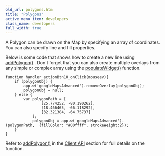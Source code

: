 ```yaml
---
old_url: polygons.htm
title: "Polygons"
active_menu_item: developers
class_name: developers
full_width: true
---
```



A Polygon can be drawn on the Map by specifying an array of coordinates. You can also specify line and fill properties.

Below is some code that shows how to create a new line using [addPolygon()](/developers/documentation/scripting-apis/client-api/widget-object-functions/advanced-maps/addpolygon) . Don't forget that you can also create multiple overlays from any simple or complex array using the [populateWidget()](/developers/documentation/product-guide/advanced-important-widgets/google-v3-maps-widget/using-populatewidget) function.

    function handler_actionBtn10_onClick(mouseev){
        if (polygonObj) {
            app.w('googleMapsAdvanced').removeOverlay(polygonObj);
            polygonObj = null;
        } else {
            var polygonPath = [
                    [25.774252, -80.190262],
                    [18.466465, -66.118292],
                    [32.321384, -64.75737]
                ];
                polygonObj = app.w('googleMapsAdvanced').
    (polygonPath,  {fillColor: "#00ffff", strokeWeight:2});
        }
    }
   

Refer to [addPolygon()](/developers/documentation/scripting-apis/client-api/widget-object-functions/advanced-maps/addpolygon) in the [Client API](/developers/documentation/scripting-apis/client-api/) section for full details on the function.

